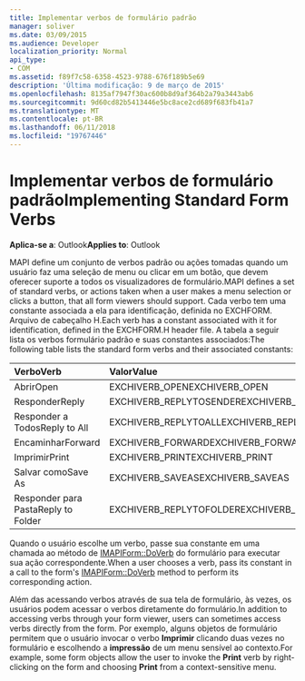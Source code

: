 ```yaml
---
title: Implementar verbos de formulário padrão
manager: soliver
ms.date: 03/09/2015
ms.audience: Developer
localization_priority: Normal
api_type:
- COM
ms.assetid: f89f7c58-6358-4523-9788-676f189b5e69
description: 'Última modificação: 9 de março de 2015'
ms.openlocfilehash: 8135af7947f30ac600b8d9af364b2a79a3443ab6
ms.sourcegitcommit: 9d60cd82b5413446e5bc8ace2cd689f683fb41a7
ms.translationtype: MT
ms.contentlocale: pt-BR
ms.lasthandoff: 06/11/2018
ms.locfileid: "19767446"
---
```

# <a name="implementing-standard-form-verbs"></a><span data-ttu-id="352b2-103">Implementar verbos de formulário padrão</span><span class="sxs-lookup"><span data-stu-id="352b2-103">Implementing Standard Form Verbs</span></span>

  
  
<span data-ttu-id="352b2-104">**Aplica-se a**: Outlook</span><span class="sxs-lookup"><span data-stu-id="352b2-104">**Applies to**: Outlook</span></span> 
  
<span data-ttu-id="352b2-105">MAPI define um conjunto de verbos padrão ou ações tomadas quando um usuário faz uma seleção de menu ou clicar em um botão, que devem oferecer suporte a todos os visualizadores de formulário.</span><span class="sxs-lookup"><span data-stu-id="352b2-105">MAPI defines a set of standard verbs, or actions taken when a user makes a menu selection or clicks a button, that all form viewers should support.</span></span> <span data-ttu-id="352b2-106">Cada verbo tem uma constante associada a ela para identificação, definida no EXCHFORM. Arquivo de cabeçalho H.</span><span class="sxs-lookup"><span data-stu-id="352b2-106">Each verb has a constant associated with it for identification, defined in the EXCHFORM.H header file.</span></span> <span data-ttu-id="352b2-107">A tabela a seguir lista os verbos formulário padrão e suas constantes associados:</span><span class="sxs-lookup"><span data-stu-id="352b2-107">The following table lists the standard form verbs and their associated constants:</span></span>
  
|<span data-ttu-id="352b2-108">**Verbo**</span><span class="sxs-lookup"><span data-stu-id="352b2-108">**Verb**</span></span>|<span data-ttu-id="352b2-109">**Valor**</span><span class="sxs-lookup"><span data-stu-id="352b2-109">**Value**</span></span>|
|:-----|:-----|
|<span data-ttu-id="352b2-110">Abrir</span><span class="sxs-lookup"><span data-stu-id="352b2-110">Open</span></span>  <br/> |<span data-ttu-id="352b2-111">EXCHIVERB_OPEN</span><span class="sxs-lookup"><span data-stu-id="352b2-111">EXCHIVERB_OPEN</span></span>  <br/> |
|<span data-ttu-id="352b2-112">Responder</span><span class="sxs-lookup"><span data-stu-id="352b2-112">Reply</span></span>  <br/> |<span data-ttu-id="352b2-113">EXCHIVERB_REPLYTOSENDER</span><span class="sxs-lookup"><span data-stu-id="352b2-113">EXCHIVERB_REPLYTOSENDER</span></span>  <br/> |
|<span data-ttu-id="352b2-114">Responder a Todos</span><span class="sxs-lookup"><span data-stu-id="352b2-114">Reply to All</span></span>  <br/> |<span data-ttu-id="352b2-115">EXCHIVERB_REPLYTOALL</span><span class="sxs-lookup"><span data-stu-id="352b2-115">EXCHIVERB_REPLYTOALL</span></span>  <br/> |
|<span data-ttu-id="352b2-116">Encaminhar</span><span class="sxs-lookup"><span data-stu-id="352b2-116">Forward</span></span>  <br/> |<span data-ttu-id="352b2-117">EXCHIVERB_FORWARD</span><span class="sxs-lookup"><span data-stu-id="352b2-117">EXCHIVERB_FORWARD</span></span>  <br/> |
|<span data-ttu-id="352b2-118">Imprimir</span><span class="sxs-lookup"><span data-stu-id="352b2-118">Print</span></span>  <br/> |<span data-ttu-id="352b2-119">EXCHIVERB_PRINT</span><span class="sxs-lookup"><span data-stu-id="352b2-119">EXCHIVERB_PRINT</span></span>  <br/> |
|<span data-ttu-id="352b2-120">Salvar como</span><span class="sxs-lookup"><span data-stu-id="352b2-120">Save As</span></span>  <br/> |<span data-ttu-id="352b2-121">EXCHIVERB_SAVEAS</span><span class="sxs-lookup"><span data-stu-id="352b2-121">EXCHIVERB_SAVEAS</span></span>  <br/> |
|<span data-ttu-id="352b2-122">Responder para Pasta</span><span class="sxs-lookup"><span data-stu-id="352b2-122">Reply to Folder</span></span>  <br/> |<span data-ttu-id="352b2-123">EXCHIVERB_REPLYTOFOLDER</span><span class="sxs-lookup"><span data-stu-id="352b2-123">EXCHIVERB_REPLYTOFOLDER</span></span>  <br/> |
   
<span data-ttu-id="352b2-124">Quando o usuário escolhe um verbo, passe sua constante em uma chamada ao método de [IMAPIForm::DoVerb](imapiform-doverb.md) do formulário para executar sua ação correspondente.</span><span class="sxs-lookup"><span data-stu-id="352b2-124">When a user chooses a verb, pass its constant in a call to the form's [IMAPIForm::DoVerb](imapiform-doverb.md) method to perform its corresponding action.</span></span> 
  
<span data-ttu-id="352b2-125">Além das acessando verbos através de sua tela de formulário, às vezes, os usuários podem acessar o verbos diretamente do formulário.</span><span class="sxs-lookup"><span data-stu-id="352b2-125">In addition to accessing verbs through your form viewer, users can sometimes access verbs directly from the form.</span></span> <span data-ttu-id="352b2-126">Por exemplo, alguns objetos de formulário permitem que o usuário invocar o verbo **Imprimir** clicando duas vezes no formulário e escolhendo a **impressão** de um menu sensível ao contexto.</span><span class="sxs-lookup"><span data-stu-id="352b2-126">For example, some form objects allow the user to invoke the **Print** verb by right-clicking on the form and choosing **Print** from a context-sensitive menu.</span></span> 
  

